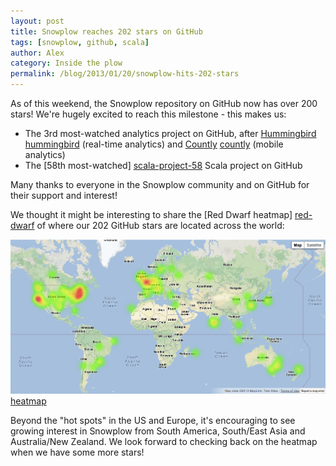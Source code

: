 ```yaml
---
layout: post
title: Snowplow reaches 202 stars on GitHub
tags: [snowplow, github, scala]
author: Alex
category: Inside the plow
permalink: /blog/2013/01/20/snowplow-hits-202-stars
---
```


As of this weekend, the Snowplow repository on GitHub now has over 200 stars! We're hugely excited to reach this milestone - this makes us:

* The 3rd most-watched analytics project on GitHub, after [Hummingbird] [hummingbird] (real-time analytics) and [Countly] [countly] (mobile analytics)
* The [58th most-watched] [scala-project-58] Scala project on GitHub

Many thanks to everyone in the Snowplow community and on GitHub for their support and interest!

We thought it might be interesting to share the [Red Dwarf heatmap] [red-dwarf] of where our 202 GitHub stars are located across the world:

![heatmap] [heatmap]

Beyond the "hot spots" in the US and Europe, it's encouraging to see growing interest in Snowplow from South America, South/East Asia and Australia/New Zealand. We look forward to checking back on the heatmap when we have some more stars!

[hummingbird]: https://github.com/mnutt/hummingbird
[countly]: https://github.com/Countly/countly-server
[scala-project-58]: https://github.com/languages/Scala/most_watched?page=3
[red-dwarf]: http://jrvis.com/red-dwarf/?user=snowplow&repo=snowplow
[heatmap]: /assets/img/blog/2013/01/snowplow-stars-at-202.png
